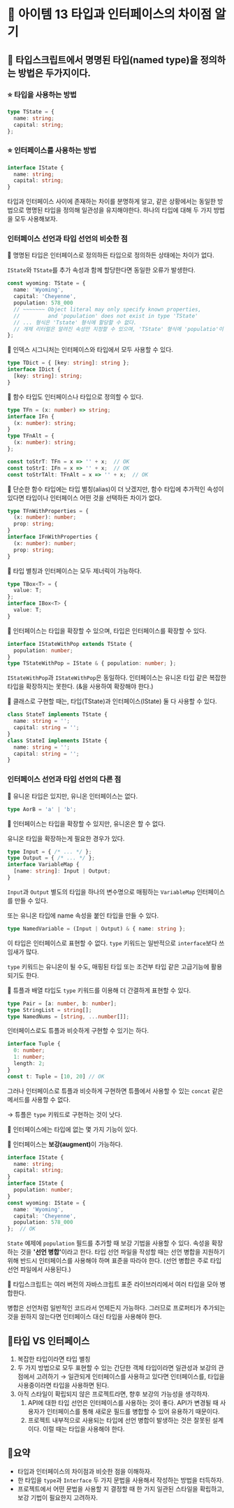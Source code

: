 # 📎 아이템 13 타입과 인터페이스의 차이점 알기

## 📍 타입스크립트에서 명명된 타입(named type)을 정의하는 방법은 두가지이다.

### ⭐️ 타입을 사용하는 방법

```typescript
type TState = {
  name: string;
  capital: string;
};
```

### ⭐️ 인터페이스를 사용하는 방법

```typescript
interface IState {
  name: string;
  capital: string;
}
```

타입과 인터페이스 사이에 존재하는 차이를 분명하게 알고, 같은 상황에서는 동일한 방법으로 명명된 타입을 정의해 일관성을 유지해야한다. 하나의 타입에 대해 두 가지 방법을 모두 사용해보자.

### 인터페이스 선언과 타입 선언의 비슷한 점

🔗 명명된 타입은 인터페이스로 정의하든 타입으로 정의하든 상태에는 차이가 없다.

`IState`와 `TState`를 추가 속성과 함께 할당한다면 동일한 오류가 발생한다.

```typescript
const wyoming: TState = {
  name: 'Wyoming',
  capital: 'Cheyenne',
  population: 578_000
  // ~~~~~~~ Object literal may only specify known properties,
  //         and 'population' does not exist in type 'TState'
  // ... 형식은 'Tstate' 형식에 할당할 수 없다.
  // 개체 리터럴은 알려진 속성만 지정할 수 있으며, 'TState' 형식에 'populatio'이 없다.
};
```

🔗 인덱스 시그니처는 인터페이스와 타입에서 모두 사용할 수 있다.

```typescript
type TDict = { [key: string]: string };
interface IDict {
  [key: string]: string;
}
```

🔗 함수 타입도 인터페이스나 타입으로 정의할 수 있다.

```typescript
type TFn = (x: number) => string;
interface IFn {
  (x: number): string;
}
type TFnAlt = {
  (x: number): string;
};

const toStrT: TFn = x => '' + x;  // OK
const toStrI: IFn = x => '' + x;  // OK
const toStrTAlt: TFnAlt = x => '' + x;  // OK
```

🔗 단순한 함수 타입에는 타입 별칭(alias)이 더 낫겠지만, 함수 타입에 추가적인 속성이 있다면 타입이나 인터페이스 어떤 것을 선택하든 차이가 없다.

```typescript
type TFnWithProperties = {
  (x: number): number;
  prop: string;
}
interface IFnWithProperties {
  (x: number): number;
  prop: string;
}
```

🔗 타입 별칭과 인터페이스는 모두 제너릭이 가능하다.

```typescript
type TBox<T> = {
  value: T;
};
interface IBox<T> {
  value: T;
}
```

🔗 인터페이스는 타입을 확장할 수 있으며, 타입은 인터페이스를 확장할 수 있다.

```typescript
interface IStateWithPop extends TState {
  population: number;
}
type TStateWithPop = IState & { population: number; };
```

`IStateWithPop`과 `IStateWithPop`은 동일하다. 인터페이스는 유니온 타입 같은 복잡한 타입을 확장하지는 못한다. (&을 사용하여 확장해야 한다.)

🔗 클래스로 구현할 때는, 타입(TState)과 인터페이스(IState) 둘 다 사용할 수 있다.

```typescript
class StateT implements TState {
  name: string = '';
  capital: string = '';
}
class StateI implements IState {
  name: string = '';
  capital: string = '';
}
```

### 인터페이스 선언과 타입 선언의 다른 점

🔗 유니온 타입은 있지만, 유니온 인터페이스는 없다.

```typescript
type AorB = 'a' | 'b';
```

🔗 인터페이스는 타입을 확장할 수 있지만, 유니온은 할 수 없다.&#x20;

유니온 타입을 확장하는게 필요한 경우가 있다.

```typescript
type Input = { /* ... */ };
type Output = { /* ... */ };
interface VariableMap {
  [name: string]: Input | Output;
}
```

`Input`과 `Output` 별도의 타입을 하나의 변수명으로 매핑하는 `VariableMap` 인터페이스를 만들 수 있다.

또는 유니온 타입에 name 속성을 붙인 타입을 만들 수 있다.

```typescript
type NamedVariable = (Input | Output) & { name: string };
```

이 타입은 인터페이스로 표현할 수 없다. `type` 키워드는 일반적으로 `interface`보다 쓰임새가 많다.

`type` 키워드는 유니온이 될 수도, 매핑된 타입 또는 조건부 타입 같은 고급기능에 활용되기도 한다.

🔗 튜플과 배열 타입도 `type` 키워드를 이용해 더 간결하게 표현할 수 있다.

```typescript
type Pair = [a: number, b: number];
type StringList = string[];
type NamedNums = [string, ...number[]];
```

인터페이스로도 튜플과 비슷하게 구현할 수 있기는 하다.

```typescript
interface Tuple {
  0: number;
  1: number;
  length: 2;
}
const t: Tuple = [10, 20] // OK
```

그러나 인터페이스로 튜플과 비슷하게 구현하면 튜플에서 사용할 수 있는 `concat` 같은 메서드를 사용할 수 없다.&#x20;

→ 튜플은 `type` 키워드로 구현하는 것이 낫다.&#x20;

🔗 인터페이스에는 타입에 없는 몇 가지 기능이 있다.

🔗 인터페이스는 **보강(augment)**&#xC774; 가능하다.

```typescript
interface IState {
  name: string;
  capital: string;
}
interface IState {
  population: number;
}
const wyoming: IState = {
  name: 'Wyoming',
  capital: 'Cheyenne',
  population: 578_000
};  // OK
```

`State` 예제에 `population` 필드를 추가할 때 보강 기법을 사용할 수 있다. 속성을 확장하는 것을 **'선언 병합'**&#xC774;라고 한다. 타입 선언 파일을 작성할 때는 선언 병합을 지원하기 위해 반드시 인터페이스를 사용해야 하며 표준을 따라야 한다. (선언 병합은 주로 타입 선언 파일에서 사용된다.)

🔗 타입스크립트는 여러 버전의 자바스크립트 표준 라이브러리에서 여러 타입을 모아 병합한다.

병합은 선언처럼 일반적인 코드라서 언제든지 가능하다. 그러므로 프로퍼티가 추가되는 것을 원하지 않는다면 인터페이스 대신 타입을 사용해야 한다.

## 📍타입 VS 인터페이스

1. 복잡한 타입이라면 타입 별칭
2. 두 가지 방법으로 모두 표현할 수 있는 간단한 객체 타입이라면 일관성과 보강의 관점에서 고려하기 → 일관되게 인터페이스를 사용하고 있다면 인터페이스를, 타입을 사용중이라면 타입을 사용하면 된다.
3. 아직 스타일이 확립되지 않은 프로젝트라면, 향후 보강의 가능성을 생각하자.
   1. API에 대한 타입 선언은 인터페이스를 사용하는 것이 좋다. API가 변경될 때 사용자가 인터페이스를 통해 새로운 필드를 병합할 수 있어 유용하기 때문이다.
   2. 프로젝트 내부적으로 사용되는 타입에 선언 병합이 발생하는 것은 잘못된 설계이다. 이럴 때는 타입을 사용해야 한다.

## 📍요약

* 타입과 인터페이스의 차이점과 비슷한 점을 이해하자.
* 한 타입을 `type`과 `Interface` 두 가지 문법을 사용해서 작성하는 방법을 터득하자.
* 프로젝트에서 어떤 문법을 사용할 지 결정할 때 한 가지 일관된 스타일을 확립하고, 보강 기법이 필요한지 고려하자.

